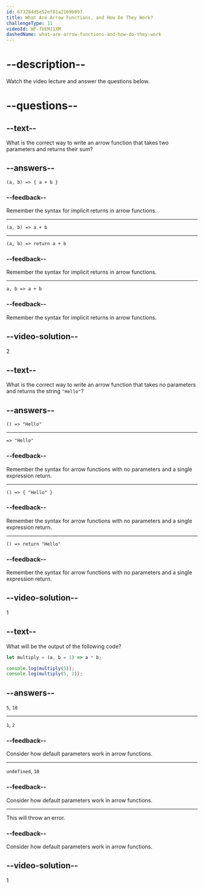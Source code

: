 ```yaml
---
id: 673284d5e52ef81a2169b097
title: What Are Arrow Functions, and How Do They Work?
challengeType: 11
videoId: WF-fbEMJ1XM
dashedName: what-are-arrow-functions-and-how-do-they-work
---
```


# --description--

Watch the video lecture and answer the questions below.

# --questions--

## --text--

What is the correct way to write an arrow function that takes two parameters and returns their sum?

## --answers--

`(a, b) => { a + b }`

### --feedback--

Remember the syntax for implicit returns in arrow functions.

---

`(a, b) => a + b`

---

`(a, b) => return a + b`

### --feedback--

Remember the syntax for implicit returns in arrow functions.

---

`a, b => a + b`

### --feedback--

Remember the syntax for implicit returns in arrow functions.

## --video-solution--

2

## --text--

What is the correct way to write an arrow function that takes no parameters and returns the string `"Hello"`?

## --answers--

`() => "Hello"`

---

`=> "Hello"`

### --feedback--

Remember the syntax for arrow functions with no parameters and a single expression return.

---

`() => { "Hello" } `

### --feedback--

Remember the syntax for arrow functions with no parameters and a single expression return.

---

`() => return "Hello"`

### --feedback--

Remember the syntax for arrow functions with no parameters and a single expression return.

## --video-solution--

1

## --text--

What will be the output of the following code?

```js
let multiply = (a, b = 1) => a * b;

console.log(multiply(5));
console.log(multiply(5, 2));
```

## --answers--

`5`, `10`

---

`1`, `2`

### --feedback--

Consider how default parameters work in arrow functions.

---

`undefined`, `10`

### --feedback--

Consider how default parameters work in arrow functions.

---

This will throw an error.

### --feedback--

Consider how default parameters work in arrow functions.

## --video-solution--

1
